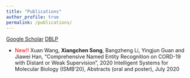 ```yaml
---
title: "Publications"
author_profile: true
permalink: /publications/
---
```


[Google Scholar](https://https://scholar.google.com/citations?user=foR8BIoAAAAJ&hl=en)    [DBLP](https://dblp.uni-trier.de/pers/hd/s/Song:Xiangchen)
* <span style="color:red">New!!</span> Xuan Wang, **Xiangchen Song**, Bangzheng Li, Yingjun Guan and Jiawei Han, “Comprehensive Named Entity Recognition on CORD-19 with Distant or Weak Supervision”, 2020 Intelligent Systems for Molecular Biology (ISMB’20), Abstracts (oral and poster), July 2020